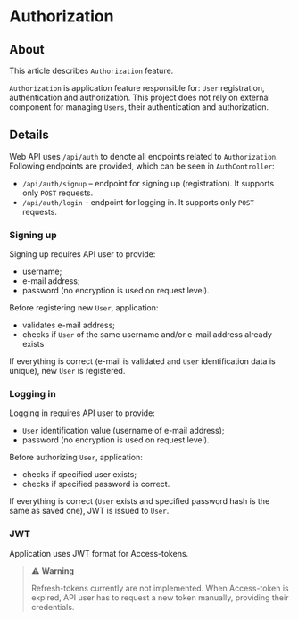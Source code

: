 ﻿# Authorization

## About
This article describes `Authorization` feature.

`Authorization` is application feature responsible for: `User` registration, authentication and authorization. This project does not rely on external component for managing `Users`, their authentication and authorization.

## Details
Web API uses `/api/auth` to denote all endpoints related to `Authorization`.
Following endpoints are provided, which can be seen in `AuthController`:
- `/api/auth/signup` – endpoint for signing up (registration). It supports only `POST` requests.
- `/api/auth/login` – endpoint for logging in. It supports only `POST` requests.

### Signing up
Signing up requires API user to provide:
- username;
- e-mail address;
- password (no encryption is used on request level).

Before registering new `User`, application:
- validates e-mail address;
- checks if `User` of the same username and/or e-mail address already exists

If everything is correct (e-mail is validated and `User` identification data is unique), new `User` is registered.

### Logging in
Logging in requires API user to provide:
- `User` identification value (username of e-mail address);
- password (no encryption is used on request level).

Before authorizing `User`, application:
- checks if specified user exists;
- checks if specified password is correct.

If everything is correct (`User` exists and specified password hash is the same as saved one), JWT is issued to `User`.

### JWT
Application uses JWT format for Access-tokens.

> ⚠️ **Warning**
> 
> Refresh-tokens currently are not implemented. When Access-token is expired, API user has to request a new token manually, providing their credentials.
